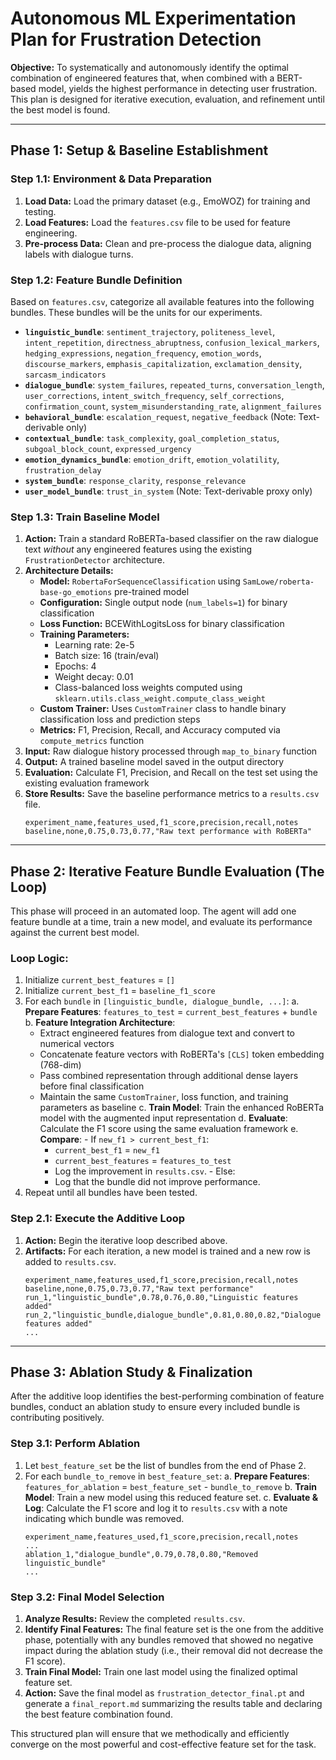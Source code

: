 # Autonomous ML Experimentation Plan for Frustration Detection

**Objective:** To systematically and autonomously identify the optimal combination of engineered features that, when combined with a BERT-based model, yields the highest performance in detecting user frustration. This plan is designed for iterative execution, evaluation, and refinement until the best model is found.

---

## Phase 1: Setup & Baseline Establishment

### Step 1.1: Environment & Data Preparation
1.  **Load Data:** Load the primary dataset (e.g., EmoWOZ) for training and testing.
2.  **Load Features:** Load the `features.csv` file to be used for feature engineering.
3.  **Pre-process Data:** Clean and pre-process the dialogue data, aligning labels with dialogue turns.

### Step 1.2: Feature Bundle Definition
Based on `features.csv`, categorize all available features into the following bundles. These bundles will be the units for our experiments.

*   **`linguistic_bundle`**: `sentiment_trajectory`, `politeness_level`, `intent_repetition`, `directness_abruptness`, `confusion_lexical_markers`, `hedging_expressions`, `negation_frequency`, `emotion_words`, `discourse_markers`, `emphasis_capitalization`, `exclamation_density`, `sarcasm_indicators`
*   **`dialogue_bundle`**: `system_failures`, `repeated_turns`, `conversation_length`, `user_corrections`, `intent_switch_frequency`, `self_corrections`, `confirmation_count`, `system_misunderstanding_rate`, `alignment_failures`
*   **`behavioral_bundle`**: `escalation_request`, `negative_feedback` (Note: Text-derivable only)
*   **`contextual_bundle`**: `task_complexity`, `goal_completion_status`, `subgoal_block_count`, `expressed_urgency`
*   **`emotion_dynamics_bundle`**: `emotion_drift`, `emotion_volatility`, `frustration_delay`
*   **`system_bundle`**: `response_clarity`, `response_relevance`
*   **`user_model_bundle`**: `trust_in_system` (Note: Text-derivable proxy only)

### Step 1.3: Train Baseline Model
1.  **Action:** Train a standard RoBERTa-based classifier on the raw dialogue text *without* any engineered features using the existing `FrustrationDetector` architecture.
2.  **Architecture Details:**
    - **Model:** `RobertaForSequenceClassification` using `SamLowe/roberta-base-go_emotions` pre-trained model
    - **Configuration:** Single output node (`num_labels=1`) for binary classification
    - **Loss Function:** BCEWithLogitsLoss for binary classification
    - **Training Parameters:**
      - Learning rate: 2e-5
      - Batch size: 16 (train/eval)
      - Epochs: 4
      - Weight decay: 0.01
      - Class-balanced loss weights computed using `sklearn.utils.class_weight.compute_class_weight`
    - **Custom Trainer:** Uses `CustomTrainer` class to handle binary classification loss and prediction steps
    - **Metrics:** F1, Precision, Recall, and Accuracy computed via `compute_metrics` function
3.  **Input:** Raw dialogue history processed through `map_to_binary` function
4.  **Output:** A trained baseline model saved in the output directory
5.  **Evaluation:** Calculate F1, Precision, and Recall on the test set using the existing evaluation framework
6.  **Store Results:** Save the baseline performance metrics to a `results.csv` file.
    ```csv
    experiment_name,features_used,f1_score,precision,recall,notes
    baseline,none,0.75,0.73,0.77,"Raw text performance with RoBERTa"
    ```

---

## Phase 2: Iterative Feature Bundle Evaluation (The Loop)

This phase will proceed in an automated loop. The agent will add one feature bundle at a time, train a new model, and evaluate its performance against the current best model.

### Loop Logic:
1.  Initialize `current_best_features` = `[]`
2.  Initialize `current_best_f1` = `baseline_f1_score`
3.  For each `bundle` in `[linguistic_bundle, dialogue_bundle, ...]`:
    a. **Prepare Features**: `features_to_test` = `current_best_features` + `bundle`
    b. **Feature Integration Architecture**: 
       - Extract engineered features from dialogue text and convert to numerical vectors
       - Concatenate feature vectors with RoBERTa's `[CLS]` token embedding (768-dim)
       - Pass combined representation through additional dense layers before final classification
       - Maintain the same `CustomTrainer`, loss function, and training parameters as baseline
    c. **Train Model**: Train the enhanced RoBERTa model with the augmented input representation
    d. **Evaluate**: Calculate the F1 score using the same evaluation framework
    e. **Compare**:
        - If `new_f1 > current_best_f1`:
            - `current_best_f1` = `new_f1`
            - `current_best_features` = `features_to_test`
            - Log the improvement in `results.csv`.
        - Else:
            - Log that the bundle did not improve performance.
4.  Repeat until all bundles have been tested.

### Step 2.1: Execute the Additive Loop
1.  **Action:** Begin the iterative loop described above.
2.  **Artifacts:** For each iteration, a new model is trained and a new row is added to `results.csv`.
    ```csv
    experiment_name,features_used,f1_score,precision,recall,notes
    baseline,none,0.75,0.73,0.77,"Raw text performance"
    run_1,"linguistic_bundle",0.78,0.76,0.80,"Linguistic features added"
    run_2,"linguistic_bundle,dialogue_bundle",0.81,0.80,0.82,"Dialogue features added"
    ...
    ```

---

## Phase 3: Ablation Study & Finalization

After the additive loop identifies the best-performing combination of feature bundles, conduct an ablation study to ensure every included bundle is contributing positively.

### Step 3.1: Perform Ablation
1.  Let `best_feature_set` be the list of bundles from the end of Phase 2.
2.  For each `bundle_to_remove` in `best_feature_set`:
    a. **Prepare Features**: `features_for_ablation` = `best_feature_set` - `bundle_to_remove`
    b. **Train Model**: Train a new model using this reduced feature set.
    c. **Evaluate & Log**: Calculate the F1 score and log it to `results.csv` with a note indicating which bundle was removed.
    ```csv
    experiment_name,features_used,f1_score,precision,recall,notes
    ...
    ablation_1,"dialogue_bundle",0.79,0.78,0.80,"Removed linguistic_bundle"
    ...
    ```

### Step 3.2: Final Model Selection
1.  **Analyze Results:** Review the completed `results.csv`.
2.  **Identify Final Features:** The final feature set is the one from the additive phase, potentially with any bundles removed that showed no negative impact during the ablation study (i.e., their removal did not decrease the F1 score).
3.  **Train Final Model:** Train one last model using the finalized optimal feature set.
4.  **Action:** Save the final model as `frustration_detector_final.pt` and generate a `final_report.md` summarizing the results table and declaring the best feature combination found.

This structured plan will ensure that we methodically and efficiently converge on the most powerful and cost-effective feature set for the task.

